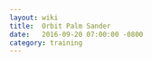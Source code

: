 ```yaml
---
layout: wiki
title:  Orbit Palm Sander
date:   2016-09-20 07:00:00 -0800
category: training
---
```


